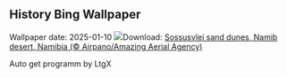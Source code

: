 ## History Bing Wallpaper
Wallpaper date: 2025-01-10
![](https://www.bing.com/th?id=OHR.NamibiaDunes_EN-CA8993588239_UHD.jpg&w=1000)Download: [Sossusvlei sand dunes, Namib desert, Namibia (© Airpano/Amazing Aerial Agency)](https://www.bing.com/th?id=OHR.NamibiaDunes_EN-CA8993588239_UHD.jpg)

Auto get programm by LtgX
